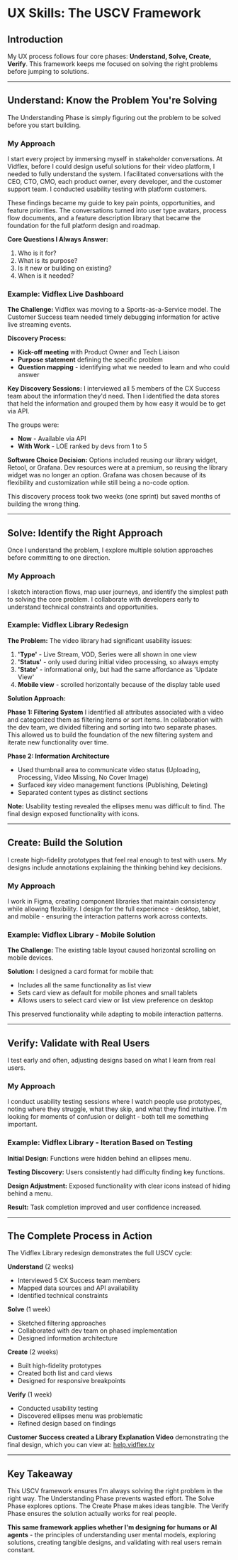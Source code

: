 # UX Skills: The USCV Framework

## Introduction

My UX process follows four core phases: **Understand, Solve, Create, Verify**. This framework keeps me focused on solving the right problems before jumping to solutions.

---

## Understand: Know the Problem You're Solving

The Understanding Phase is simply figuring out the problem to be solved before you start building.

### My Approach

I start every project by immersing myself in stakeholder conversations. At Vidflex, before I could design useful solutions for their video platform, I needed to fully understand the system. I facilitated conversations with the CEO, CTO, CMO, each product owner, every developer, and the customer support team. I conducted usability testing with platform customers.

These findings became my guide to key pain points, opportunities, and feature priorities. The conversations turned into user type avatars, process flow documents, and a feature description library that became the foundation for the full platform design and roadmap.

**Core Questions I Always Answer:**
1. Who is it for?
2. What is its purpose?
3. Is it new or building on existing?
4. When is it needed?

### Example: Vidflex Live Dashboard

**The Challenge:** Vidflex was moving to a Sports-as-a-Service model. The Customer Success team needed timely debugging information for active live streaming events.

**Discovery Process:**
- **Kick-off meeting** with Product Owner and Tech Liaison
- **Purpose statement** defining the specific problem
- **Question mapping** - identifying what we needed to learn and who could answer

**Key Discovery Sessions:**
I interviewed all 5 members of the CX Success team about the information they'd need. Then I identified the data stores that held the information and grouped them by how easy it would be to get via API.

The groups were:
- **Now** - Available via API  
- **With Work** - LOE ranked by devs from 1 to 5

**Software Choice Decision:**
Options included reusing our library widget, Retool, or Grafana. Dev resources were at a premium, so reusing the library widget was no longer an option. Grafana was chosen because of its flexibility and customization while still being a no-code option.

This discovery process took two weeks (one sprint) but saved months of building the wrong thing.

---

## Solve: Identify the Right Approach

Once I understand the problem, I explore multiple solution approaches before committing to one direction.

### My Approach

I sketch interaction flows, map user journeys, and identify the simplest path to solving the core problem. I collaborate with developers early to understand technical constraints and opportunities.

### Example: Vidflex Library Redesign

**The Problem:** The video library had significant usability issues:
1. **'Type'** - Live Stream, VOD, Series were all shown in one view
2. **'Status'** - only used during initial video processing, so always empty
3. **'State'** - informational only, but had the same affordance as 'Update View'
4. **Mobile view** - scrolled horizontally because of the display table used

**Solution Approach:**

**Phase 1: Filtering System**
I identified all attributes associated with a video and categorized them as filtering items or sort items. In collaboration with the dev team, we divided filtering and sorting into two separate phases. This allowed us to build the foundation of the new filtering system and iterate new functionality over time.

**Phase 2: Information Architecture**
- Used thumbnail area to communicate video status (Uploading, Processing, Video Missing, No Cover Image)
- Surfaced key video management functions (Publishing, Deleting)
- Separated content types as distinct sections

**Note:** Usability testing revealed the ellipses menu was difficult to find. The final design exposed functionality with icons.

---

## Create: Build the Solution

I create high-fidelity prototypes that feel real enough to test with users. My designs include annotations explaining the thinking behind key decisions.

### My Approach

I work in Figma, creating component libraries that maintain consistency while allowing flexibility. I design for the full experience - desktop, tablet, and mobile - ensuring the interaction patterns work across contexts.

### Example: Vidflex Library - Mobile Solution

**The Challenge:** The existing table layout caused horizontal scrolling on mobile devices.

**Solution:**
I designed a card format for mobile that:
- Includes all the same functionality as list view
- Sets card view as default for mobile phones and small tablets  
- Allows users to select card view or list view preference on desktop

This preserved functionality while adapting to mobile interaction patterns.

---

## Verify: Validate with Real Users

I test early and often, adjusting designs based on what I learn from real users.

### My Approach

I conduct usability testing sessions where I watch people use prototypes, noting where they struggle, what they skip, and what they find intuitive. I'm looking for moments of confusion or delight - both tell me something important.

### Example: Vidflex Library - Iteration Based on Testing

**Initial Design:**
Functions were hidden behind an ellipses menu.

**Testing Discovery:**
Users consistently had difficulty finding key functions.

**Design Adjustment:**
Exposed functionality with clear icons instead of hiding behind a menu.

**Result:**
Task completion improved and user confidence increased.

---

## The Complete Process in Action

The Vidflex Library redesign demonstrates the full USCV cycle:

**Understand** (2 weeks)
- Interviewed 5 CX Success team members
- Mapped data sources and API availability
- Identified technical constraints

**Solve** (1 week)  
- Sketched filtering approaches
- Collaborated with dev team on phased implementation
- Designed information architecture

**Create** (2 weeks)
- Built high-fidelity prototypes
- Created both list and card views
- Designed for responsive breakpoints

**Verify** (1 week)
- Conducted usability testing
- Discovered ellipses menu was problematic
- Refined design based on findings

**Customer Success created a Library Explanation Video** demonstrating the final design, which you can view at: [help.vidflex.tv](https://help.vidflex.tv/en/c/library-overview-dcff55ce.978)

---

## Key Takeaway

This USCV framework ensures I'm always solving the right problem in the right way. The Understanding Phase prevents wasted effort. The Solve Phase explores options. The Create Phase makes ideas tangible. The Verify Phase ensures the solution actually works for real people.

**This same framework applies whether I'm designing for humans or AI agents** - the principles of understanding user mental models, exploring solutions, creating tangible designs, and validating with real users remain constant.
